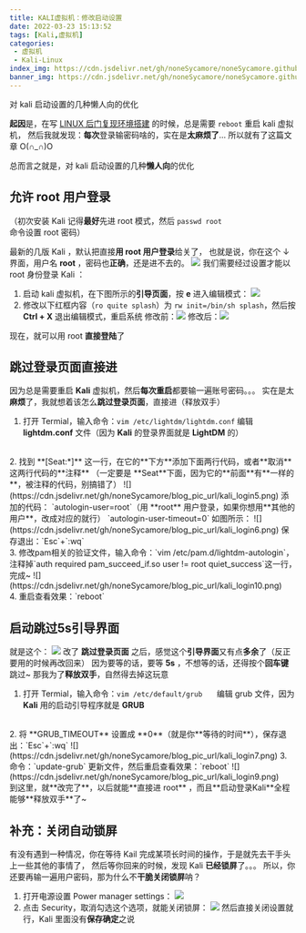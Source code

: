```yaml
---
title: KALI虚拟机：修改启动设置
date: 2022-03-23 15:13:52
tags: [Kali,虚拟机]
categories: 
 - 虚拟机
 - Kali-Linux
index_img: https://cdn.jsdelivr.net/gh/noneSycamore/noneSycamore.github.io/2022/03/23/KALI%E8%99%9A%E6%8B%9F%E6%9C%BA%EF%BC%9A%E4%BF%AE%E6%94%B9%E5%90%AF%E5%8A%A8%E8%AE%BE%E7%BD%AE/lazy.jpg
banner_img: https://cdn.jsdelivr.net/gh/noneSycamore/noneSycamore.github.io/2022/03/23/KALI%E8%99%9A%E6%8B%9F%E6%9C%BA%EF%BC%9A%E4%BF%AE%E6%94%B9%E5%90%AF%E5%8A%A8%E8%AE%BE%E7%BD%AE/lazy.jpg
---
```

对 kali 启动设置的几种懒人向的优化
<!-- more -->

**起因**是，在写 [LINUX 后门复现环境搭建](https://blog.sycamore.top/2022/03/21/LINUX%E5%90%8E%E9%97%A8%E5%A4%8D%E7%8E%B0%E7%8E%AF%E5%A2%83%E6%90%AD%E5%BB%BA/) 的时候，总是需要 `reboot` 重启 kali 虚拟机，
然后我就发现：**每次**登录输密码啥的，实在是**太麻烦了**...
所以就有了这篇文章 O(∩_∩)O

总而言之就是，对 kali 启动设置的几种**懒人向**的优化


## 允许 root 用户登录
（初次安装 Kali 记得**最好**先进 root 模式，然后 `passwd root` 命令设置 root 密码）

最新的几版 Kali ，默认把直接**用 root 用户登录**给关了，
也就是说，你在这个 ↓ 界面，用户名 **root** ，密码也**正确**，还是进不去的。
![](https://cdn.jsdelivr.net/gh/noneSycamore/blog_pic_url/kali_login2.png)
我们需要经过设置才能以 root 身份登录 Kali ：

1. 启动 kali 虚拟机，在下图所示的**引导页面**，按 **e** 进入编辑模式：
![](https://cdn.jsdelivr.net/gh/noneSycamore/blog_pic_url/kali_login1.png)
2. 修改以下红框内容（`ro quite splash`）为 `rw init=/bin/sh splash`，然后按 **Ctrl + X** 退出编辑模式，重启系统
修改前：![](https://cdn.jsdelivr.net/gh/noneSycamore/blog_pic_url/kali_login3.png)
修改后：![](https://cdn.jsdelivr.net/gh/noneSycamore/blog_pic_url/kali_login4.png)

现在，就可以用 root **直接登陆**了







## 跳过登录页面直接进
因为总是需要重启 **Kali** 虚拟机，然后**每次重启**都要输一遍账号密码。。。
实在是太**麻烦**了，我就想着该怎么**跳过登录页面**，直接进（释放双手）

1. 打开 Termial，输入命令：`vim /etc/lightdm/lightdm.conf`
编辑 **lightdm.conf** 文件（因为 **Kali** 的登录界面就是 **LightDM** 的）
<br>
2. 找到 **[Seat:*]** 这一行，在它的**下方**添加下面两行代码，或者**取消**这两行代码的**注释**
（一定要是 **Seat**下面，因为它的**前面**有**一样的**，被注释的代码，别搞错了）
![](https://cdn.jsdelivr.net/gh/noneSycamore/blog_pic_url/kali_login5.png)
添加的代码：
`autologin-user=root`（用 **root** 用户登录，如果你想用**其他的用户**，改成对应的就行）
`autologin-user-timeout=0`
如图所示：
![](https://cdn.jsdelivr.net/gh/noneSycamore/blog_pic_url/kali_login6.png)
保存退出：`Esc`+`:wq`
<br>
3. 修改pam相关的验证文件，输入命令：`vim /etc/pam.d/lightdm-autologin`，
注释掉`auth required pam_succeed_if.so user != root quiet_success`这一行，完成~
![](https://cdn.jsdelivr.net/gh/noneSycamore/blog_pic_url/kali_login10.png)
<br>
4. 重启查看效果：`reboot`






## 启动跳过5s引导界面
就是这个：
![](https://cdn.jsdelivr.net/gh/noneSycamore/blog_pic_url/kali_login8.png)
改了 **跳过登录页面** 之后，感觉这个**引导界面**又有点**多余**了（反正要用的时候再改回来）
因为要等的话，要等 **5s** ，不想等的话，还得按个**回车键**跳过~
那我为了**释放双手**，自然得去掉这玩意

1. 打开 Termial，输入命令：`vim /etc/default/grub	`
编辑 grub 文件，因为 **Kali** 用的启动引导程序就是 **GRUB**
<br>
2. 将 **GRUB_TIMEOUT** 设置成 **0**（就是你**等待的时间**），保存退出：`Esc`+`:wq`
![](https://cdn.jsdelivr.net/gh/noneSycamore/blog_pic_url/kali_login7.png)
3. 命令：`update-grub` 更新文件，然后重启查看效果：`reboot`
![](https://cdn.jsdelivr.net/gh/noneSycamore/blog_pic_url/kali_login9.png)
<br>
到这里，就**改完了**，以后就能**直接进 root** ，而且**启动登录Kali**全程能够**释放双手**了~

## 补充：关闭自动锁屏
有没有遇到一种情况，你在等待 Kail 完成某项长时间的操作，于是就先去干手头上一些其他的事情了，
然后等你回来的时候，发现 Kali **已经锁屏**了。。。
所以，你还要再输一遍用户密码，那为什么不**干脆关闭锁屏**呐？

1. 打开电源设置 Power manager settings：
![](https://cdn.jsdelivr.net/gh/noneSycamore/blog_pic_url/kali_login12.png)
2. 点击 Security，取消勾选这个选项，就能关闭锁屏：
![](https://cdn.jsdelivr.net/gh/noneSycamore/blog_pic_url/kali_login11.png)
然后直接关闭设置就行，Kali 里面没有**保存确定**之说

